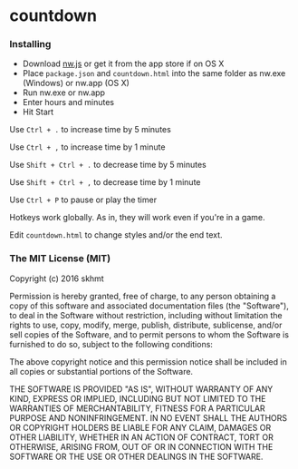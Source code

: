 # countdown
### Installing
* Download [nw.js](http://nwjs.io/) or get it from the app store if on OS X
* Place `package.json` and `countdown.html` into the same folder as nw.exe (Windows) or nw.app (OS X)
* Run nw.exe or nw.app
* Enter hours and minutes
* Hit Start


Use `Ctrl + .` to increase time by 5 minutes

Use `Ctrl + ,` to increase time by 1 minute

Use `Shift + Ctrl + .` to decrease time by 5 minutes

Use `Shift + Ctrl + ,` to decrease time by 1 minute

Use `Ctrl + P` to pause or play the timer

Hotkeys work globally. As in, they will work even if you're in a game.

Edit `countdown.html` to change styles and/or the end text.

### The MIT License (MIT)

Copyright (c) 2016 skhmt

Permission is hereby granted, free of charge, to any person obtaining a copy
of this software and associated documentation files (the "Software"), to deal
in the Software without restriction, including without limitation the rights
to use, copy, modify, merge, publish, distribute, sublicense, and/or sell
copies of the Software, and to permit persons to whom the Software is
furnished to do so, subject to the following conditions:

The above copyright notice and this permission notice shall be included in all
copies or substantial portions of the Software.

THE SOFTWARE IS PROVIDED "AS IS", WITHOUT WARRANTY OF ANY KIND, EXPRESS OR
IMPLIED, INCLUDING BUT NOT LIMITED TO THE WARRANTIES OF MERCHANTABILITY,
FITNESS FOR A PARTICULAR PURPOSE AND NONINFRINGEMENT. IN NO EVENT SHALL THE
AUTHORS OR COPYRIGHT HOLDERS BE LIABLE FOR ANY CLAIM, DAMAGES OR OTHER
LIABILITY, WHETHER IN AN ACTION OF CONTRACT, TORT OR OTHERWISE, ARISING FROM,
OUT OF OR IN CONNECTION WITH THE SOFTWARE OR THE USE OR OTHER DEALINGS IN THE
SOFTWARE.
